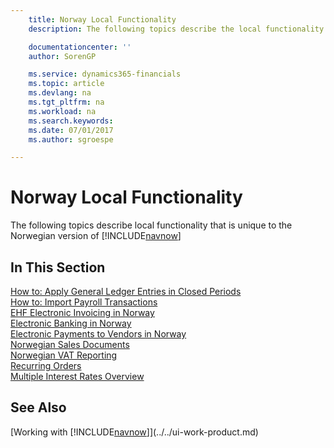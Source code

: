 ```yaml
---
    title: Norway Local Functionality
    description: The following topics describe the local functionality in the Norwegian version of [!INCLUDE[navnow](../../includes/navnow_md.md)].

    documentationcenter: ''
    author: SorenGP

    ms.service: dynamics365-financials
    ms.topic: article
    ms.devlang: na
    ms.tgt_pltfrm: na
    ms.workload: na
    ms.search.keywords:
    ms.date: 07/01/2017
    ms.author: sgroespe

---
```

# Norway Local Functionality
The following topics describe local functionality that is unique to the Norwegian version of [!INCLUDE[navnow](../../includes/navnow_md.md)]  

## In This Section  
  [How to: Apply General Ledger Entries in Closed Periods](how-to-apply-general-ledger-entries-in-closed-periods.md)  
  [How to: Import Payroll Transactions](how-to-import-payroll-transactions.md)  
  [EHF Electronic Invoicing in Norway](ehf-electronic-invoicing-in-norway.md)  
  [Electronic Banking in Norway](electronic-banking-in-norway.md)  
  [Electronic Payments to Vendors in Norway](electronic-payments-to-vendors-in-norway.md)  
  [Norwegian Sales Documents](norwegian-sales-documents.md)  
  [Norwegian VAT Reporting](norwegian-vat-reporting.md)  
 [Recurring Orders](recurring-orders.md)  
  [Multiple Interest Rates Overview](multiple-interest-rates-overview.md)  

## See Also
[Working with [!INCLUDE[navnow](../../includes/navnow_md.md)]](../../ui-work-product.md)    
